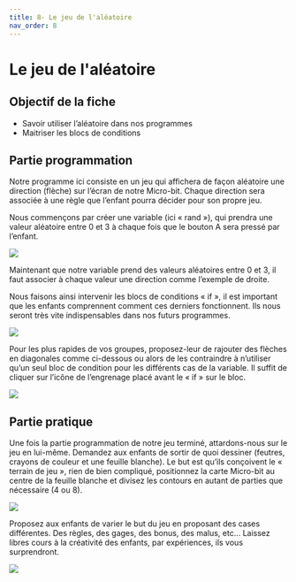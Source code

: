 ```yaml
---
title: 8- Le jeu de l'aléatoire
nav_order: 8
---
```


# Le jeu de l'aléatoire

## Objectif de la fiche

* Savoir utiliser l’aléatoire dans nos programmes
* Maitriser les blocs de conditions

## Partie programmation

Notre programme ici consiste en un jeu qui affichera de façon aléatoire une direction (flèche) sur l’écran de notre Micro-bit. Chaque direction sera associée à une règle que l’enfant pourra décider pour son propre jeu.

Nous commençons par créer une variable (ici « rand »), qui prendra une valeur aléatoire entre 0 et 3 à chaque fois que le bouton A sera pressé par l’enfant.

<img src="https://github.com/serresebastien/MicroBit/blob/master/img/aleatoire/01.png?raw=true">

Maintenant que notre variable prend des valeurs aléatoires entre 0 et 3, il faut associer à chaque valeur une direction comme l’exemple de droite.

Nous faisons ainsi intervenir les blocs de conditions « if », il est important que les enfants comprennent comment ces derniers fonctionnent. Ils nous seront très vite indispensables dans nos futurs programmes.

<img src="https://github.com/serresebastien/MicroBit/blob/master/img/aleatoire/02.png?raw=true">

Pour les plus rapides de vos groupes, proposez-leur de rajouter des flèches en diagonales comme ci-dessous ou alors de les contraindre à n’utiliser qu’un seul bloc de condition pour les différents cas de la variable. Il suffit de cliquer sur l’icône de l’engrenage placé avant le « if » sur le bloc.

<img src="https://github.com/serresebastien/MicroBit/blob/master/img/aleatoire/03.png?raw=true">

## Partie pratique

Une fois la partie programmation de notre jeu terminé, attardons-nous sur le jeu en lui-même. Demandez aux enfants de sortir de quoi dessiner (feutres, crayons de couleur et une feuille blanche).
Le but est qu’ils conçoivent le « terrain de jeu », rien de bien compliqué, positionnez la carte Micro-bit au centre de la feuille blanche et divisez les contours en autant de parties que nécessaire (4 ou 8).

<img src="https://github.com/serresebastien/MicroBit/blob/master/img/aleatoire/04.png?raw=true">

Proposez aux enfants de varier le but du jeu en proposant des cases différentes. Des règles, des gages, des bonus, des malus, etc… Laissez libres cours à la créativité des enfants, par expériences, ils vous surprendront.

<img src="https://github.com/serresebastien/MicroBit/blob/master/img/aleatoire/05.png?raw=true">